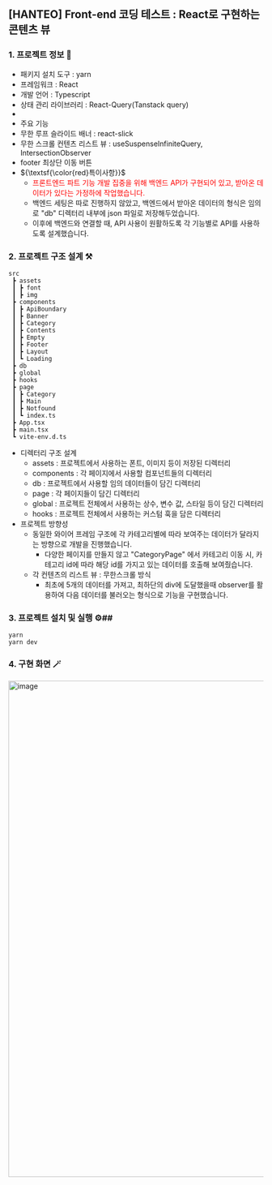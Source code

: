 ## [HANTEO] Front-end 코딩 테스트 : React로 구현하는 콘텐츠 뷰
### **1. 프로젝트 정보 🔖**
* 패키지 설치 도구 : yarn 
* 프레임워크 : React
* 개발 언어 : Typescript
* 상태 관리 라이브러리 : React-Query(Tanstack query)
* 
* 주요 기능
 * 무한 루프 슬라이드 배너 : react-slick
 * 무한 스크롤 컨텐츠 리스트 뷰 : useSuspenseInfiniteQuery, IntersectionObserver
 * footer 최상단 이동 버튼
* ${\textsf{\color{red}특이사항}}$
  * <span style='color:red'>프론트엔드 파트 기능 개발 집중을 위해 백엔드 API가 구현되어 있고, 받아온 데이터가 있다는 가정하에 작업했습니다.
  * 백엔드 세팅은 따로 진행하지 않았고, 백엔드에서 받아온 데이터의 형식은 임의로 "db" 디렉터리 내부에 json 파일로 저장해두었습니다.
  * 이후에 백엔드와 연결할 때, API 사용이 원활하도록 각 기능별로 API를 사용하도록 설계했습니다.

  
### **2. 프로젝트 구조 설계 ⚒**
```
src
 ┣ assets
 ┃ ┣ font
 ┃ ┣ img
 ┣ components
 ┃ ┣ ApiBoundary
 ┃ ┣ Banner
 ┃ ┣ Category
 ┃ ┣ Contents
 ┃ ┣ Empty
 ┃ ┣ Footer
 ┃ ┣ Layout
 ┃ ┗ Loading
 ┣ db
 ┣ global
 ┣ hooks
 ┣ page
 ┃ ┣ Category
 ┃ ┣ Main
 ┃ ┣ Notfound
 ┃ ┗ index.ts
 ┣ App.tsx
 ┣ main.tsx
 ┗ vite-env.d.ts
 ```
* 디렉터리 구조 설계
  * assets : 프로젝트에서 사용하는 폰트, 이미지 등이 저장된 디렉터리
  * components : 각 페이지에서 사용할 컴포넌트들의 디렉터리
  * db : 프로젝트에서 사용할 임의 데이터들이 담긴 디렉터리
  * page : 각 페이지들이 담긴 디렉터리
  * global : 프로젝트 전체에서 사용하는 상수, 변수 값, 스타일 등이 담긴 디렉터리
  * hooks : 프로젝트 전체에서 사용하는 커스텀 훅을 담은 디렉터리
* 프로젝트 방향성
  * 동일한 와이어 프레임 구조에 각 카테고리별에 따라 보여주는 데이터가 달라지는 방향으로 개발을 진행했습니다.
    * 다양한 페이지를 만들지 않고 "CategoryPage" 에서 카테고리 이동 시, 카테고리 id에 따라 해당 id를 가지고 있는 데이터를 호출해 보여줬습니다.
  * 각 컨텐츠의 리스트 뷰 : 무한스크롤 방식
    * 최초에 5개의 데이터를 가져고, 최하단의 div에 도달했을때 observer를 활용하여 다음 데이터를 불러오는 형식으로 기능을 구현했습니다.

### **3. 프로젝트 설치 및 실행 ⚙️**## 
```
yarn
yarn dev
```

### **4. 구현 화면 🪄**
<img width="979" alt="image" src="https://github.com/Hyunji14/hanteoglobal-project/assets/17976486/ca06ba27-ebc9-4242-ac37-d8b6567055d8">

